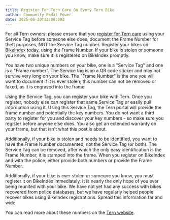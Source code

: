 ```yaml
---
title: Register For Tern Care On Every Tern Bike 
author: Community Pedal Power
date: 2025-06-30T12:00:00Z
---
```


For all Tern owners: please ensure that you [register for Tern care](https://www.ternbicycles.com/us/support/registration) using your Service Tag before someone else does, document the Frame Number for theft purposes, NOT the Service Tag number. Register your bikes on [BikeIndex](https://bikeindex.org/) today, using the Frame Number. If your bike is stolen or someone you know, make sure it is registered on BikeIndex promptly.

You have two unique numbers on your bike, one is a "Service Tag" and one is a "Frame number". The Service tag is on a QR code sticker and may not survive very long on your bike. The "Frame Number" is the one you will want to document if it is ever stolen; this number can not be removed or faked, as it is engraved into the frame.

Using the Service Tag, you can register your bike with Tern. Once you register, nobody else can register that same Service Tag or easily pull information using it. Using this Service Tag, the Tern portal will provide the frame number and potentially the key numbers. You do not want a third party to register for you and discover your key numbers - so make sure you register before anyone else does. You also get an extended warranty on your frame, but that isn't what this post is about.

Additionally, if your bike is stolen and needs to be identified, you want to have the Frame Number documented, not the Service Tag (or both). The Service Tag can be removed, after which the only easy identification is the Frame Number, it is stamped into the frame. When you register on BikeIndex and with the police, either provide both numbers or provide the Frame Number.

Additionally, if your bike is ever stolen or someone you know, you must register it on BikeIndex immediately. It is nearly the only hope of you ever being reunited with your bike. We have not yet had any success with bikes recovered from police databases, but we have regularly helped people recover bikes using BikeIndex registrations. Spread this information far and wide.

You can read more about these numbers on the [Tern website](https://www.ternbicycles.com/en/support/kb/348433/where-my-bike-number).
